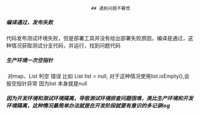 									## 遇到问题不要慌

##### 编译通过，发布失败

​          代码发布测试环境失败，但是部署工具并没有给出部署失败原因，编译是通过，这种情况获取测试分支代码，并运行，找到问题代码

##### 生产环境一次空指针
​       对map、List 判空 错误
比如 List<String> list = null, 对于这种情况使用list.isEmpty(),会报空指针异常 因为list 本身就是null

##### 因为开发环境和测试环境隔离，导致测试环境排查问题很难，类比生产环境和开发环境隔离，这种情况最简单办法就是在开发阶段就要有意识的多记录log

